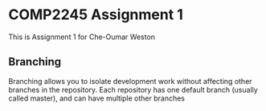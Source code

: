 # COMP2245 Assignment 1
This is Assignment 1 for Che-Oumar Weston 

## Branching
Branching allows you to isolate development work without
affecting other branches in the repository. Each repository
has one default branch (usually called master), and can have
multiple other branches
